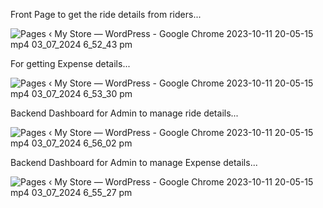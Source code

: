 Front Page to get the ride details from riders...


![Pages ‹ My Store — WordPress - Google Chrome 2023-10-11 20-05-15 mp4 03_07_2024 6_52_43 pm](https://github.com/AliNawazSahi/ride-details-plugin/assets/125664781/699550ac-5506-403b-a97d-9da439ef3e04)

For getting Expense details...

![Pages ‹ My Store — WordPress - Google Chrome 2023-10-11 20-05-15 mp4 03_07_2024 6_53_30 pm](https://github.com/AliNawazSahi/ride-details-plugin/assets/125664781/c3090886-ea7d-4126-88ec-0d0698e1f431)


Backend Dashboard for Admin to manage ride details...


![Pages ‹ My Store — WordPress - Google Chrome 2023-10-11 20-05-15 mp4 03_07_2024 6_56_02 pm](https://github.com/AliNawazSahi/ride-details-plugin/assets/125664781/d3ed7e4e-9e93-49a9-a78d-e80a2729dc71)


Backend Dashboard for Admin to manage Expense details...


![Pages ‹ My Store — WordPress - Google Chrome 2023-10-11 20-05-15 mp4 03_07_2024 6_55_27 pm](https://github.com/AliNawazSahi/ride-details-plugin/assets/125664781/79aff7e9-ada6-48fd-b044-65e0b2aaf719)


